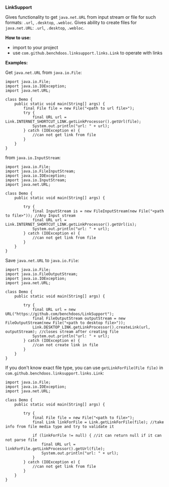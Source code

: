 **LinkSupport**

Gives functionality to get `java.net.URL` from input stream or file for such formats: `.url`, `.desktop`, `.webloc`.
Gives ability to create files for `java.net.URL`: `.url`, `.desktop`, `.webloc`.

**How to use:**

- import to your project
- use `com.github.benchdoos.linksupport.links.Link` to operate with links

**Examples:**

Get `java.net.URL` from `java.io.File`:
```
import java.io.File;
import java.io.IOException;
import java.net.URL;

class Demo {
    public static void main(String[] args) {
        final File file = new File("<path to url file>");
        try {
            final URL url = Link.INTERNET_SHORTCUT_LINK.getLinkProcessor().getUrl(file);
            System.out.println("url: " + url);
        } catch (IOException e) {
            //can not get link from file
        }
    }
}
```
from `java.io.InputStream`:
```
import java.io.File;
import java.io.FileInputStream;
import java.io.IOException;
import java.io.InputStream;
import java.net.URL;

class Demo {
    public static void main(String[] args) {

        try {
            final InputStream is = new FileInputStream(new File("<path to file>")); //Any Input stream
            final URL url = Link.INTERNET_SHORTCUT_LINK.getLinkProcessor().getUrl(is);
            System.out.println("url: " + url);
        } catch (IOException e) {
            //can not get link from file
        }
    }
}
```

Save `java.net.URL` to `java.io.File`:
```
import java.io.File;
import java.io.FileOutputStream;
import java.io.IOException;
import java.net.URL;

class Demo {
    public static void main(String[] args) {

        try {
            final URL url = new URL("https://github.com/benchdoos/LinkSupport");
            final FileOutputStream outputStream = new FileOutputStream(new File("<path to desktop file>"));
            Link.DESKTOP_LINK.getLinkProcessor().createLink(url, outputStream); //closes stream after creating file
            System.out.println("url: " + url);
        } catch (IOException e) {
            //can not create link in file
        }
    }
}
```

If you don't know exact file type, you can use `getLinkForFile(File file)` in `com.github.benchdoos.linksupport.links.Link`:
```
import java.io.File;
import java.io.IOException;
import java.net.URL;

class Demo {
    public static void main(String[] args) {

        try {
            final File file = new File("<path to file>");
            final Link linkForFile = Link.getLinkForFile(file); //take info from file media type and try to validate it

            if (linkForFile != null) { //it can return null if it can not parse file
                final URL url = linkForFile.getLinkProcessor().getUrl(file);
                System.out.println("url: " + url);
            }
        } catch (IOException e) {
            //can not get link from file
        }
    }
}
```